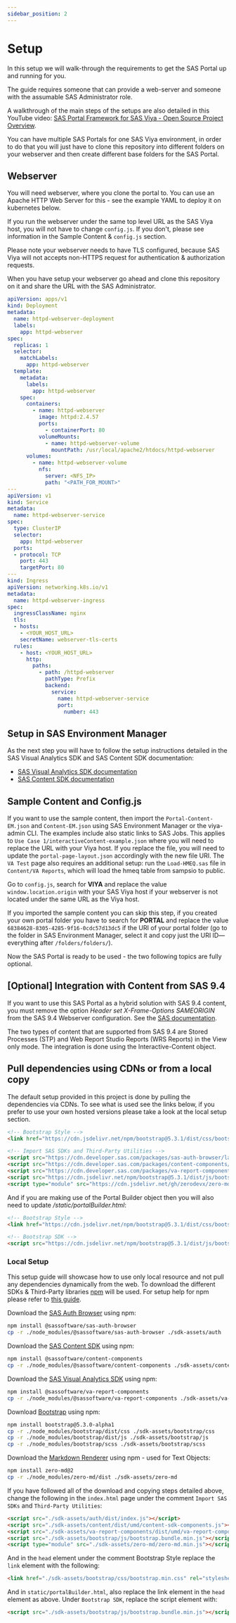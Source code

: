 ```yaml
---
sidebar_position: 2
---
```


# Setup

In this setup we will walk-through the requirements to get the SAS Portal up and running for you.

The guide requires someone that can provide a web-server and someone with the assumable SAS Administrator role.

A walkthrough of the main steps of the setups are also detailed in this YouTube video: [SAS Portal Framework for SAS Viya - Open Source Project Overview](https://youtu.be/ZifDM_n20p0).

You can have multiple SAS Portals for one SAS Viya environment, in order to do that you will just have to clone this repository into different folders on your webserver and then create different base folders for the SAS Portal.

## Webserver

You will need webserver, where you clone the portal to. You can use an Apache HTTP Web Server for this - see the example YAML to deploy it on kubernetes below.

If you run the webserver under the same top level URL as the SAS Viya host, you will not have to change `config.js`. If you don't, please see information in the Sample Content & `config.js` section.

Please note your webserver needs to have TLS configured, because SAS Viya will not accepts non-HTTPS request for authentication & authorization requests.

When you have setup your webserver go ahead and clone this repository on it and share the URL with the SAS Administrator.

```yaml
apiVersion: apps/v1
kind: Deployment
metadata:
  name: httpd-webserver-deployment
  labels:
    app: httpd-webserver
spec:
  replicas: 1
  selector:
    matchLabels:
      app: httpd-webserver
  template:
    metadata:
      labels:
        app: httpd-webserver
    spec:
      containers:
        - name: httpd-webserver
          image: httpd:2.4.57
          ports:
            - containerPort: 80
          volumeMounts:
            - name: httpd-webserver-volume
              mountPath: /usr/local/apache2/htdocs/httpd-webserver
      volumes:
        - name: httpd-webserver-volume
          nfs:
            server: <NFS_IP>
            path: "<PATH_FOR_MOUNT>" 
---
apiVersion: v1
kind: Service
metadata:
  name: httpd-webserver-service
spec:
  type: ClusterIP
  selector:
    app: httpd-webserver
  ports:
  - protocol: TCP
    port: 443
    targetPort: 80
---
kind: Ingress
apiVersion: networking.k8s.io/v1
metadata:
  name: httpd-webserver-ingress
spec:
  ingressClassName: nginx
  tls:
  - hosts:
    - <YOUR_HOST_URL>
    secretName: webserver-tls-certs
  rules:
    - host: <YOUR_HOST_URL>
      http:
        paths: 
          - path: /httpd-webserver
            pathType: Prefix
            backend:
              service:
                name: httpd-webserver-service
                port:
                  number: 443
```

## Setup in SAS Environment Manager

As the next step you will have to follow the setup instructions detailed in the SAS Visual Analytics SDK and SAS Content SDK documentation:
- [SAS Visual Analytics SDK documentation](https://developer.sas.com/sdk/va/docs/guides/viya-setup/)
- [SAS Content SDK documentation](https://developer.sas.com/sdk/content/docs/getting-started/#sas-viya-setup)

## Sample Content and Config.js
If you want to use the sample content, then import the `Portal-Content-EM.json` and `Content-EM.json` using SAS Environment Manager or the viya-admin CLI. 
The examples include also static links to SAS Jobs.
This applies to `Use Case 1/interactiveContent-example.json` where you will need to replace the URL with your Viya host.
If you replace the file, you will need to update the `portal-page-layout.json` accordingly with the new file URI.
The `VA Test` page also requires an additional setup: run the `Load-HMEQ.sas` file in `Content/VA Reports`, which will load the hmeq table from sampsio to public.

Go to `config.js`, search for **VIYA** and replace the value `window.location.origin` with your SAS Viya host if your webserver is not located under the same URL as the Viya host.

If you imported the sample content you can skip this step, if you created your own portal folder you have to search for **PORTAL** and replace the value `68384628-8305-4285-9f16-0cdc57d13dc5` if the URI of your portal folder (go to the folder in SAS Environment Manager, select it and copy just the URI ID— everything after `/folders/folders/`).

Now the SAS Portal is ready to be used - the two following topics are fully optional.

## [Optional] Integration with Content from SAS 9.4

If you want to use this SAS Portal as a hybrid solution with SAS 9.4 content, you must remove the option _Header set X-Frame-Options SAMEORIGIN_ from the SAS 9.4 Webserver configuration.
See the [SAS documentation](https://go.documentation.sas.com/doc/en/bicdc/9.4/vaicg/p1gi7u7b71vwbxn1rt9tu0h61f5t.htm).

The two types of content that are supported from SAS 9.4 are Stored Processes (STP) and Web Report Studio Reports (WRS Reports) in the View only mode. The integration is done using the Interactive-Content object.

## Pull dependencies using CDNs or from a local copy

The default setup provided in this project is done by pulling the dependencies via CDNs. 
To see what is used see the links below, if you prefer to use your own hosted versions please take a look at the local setup section.

```html
<!-- Bootstrap Style -->
<link href="https://cdn.jsdelivr.net/npm/bootstrap@5.3.1/dist/css/bootstrap.min.css" rel="stylesheet" integrity="sha384-4bw+/aepP/YC94hEpVNVgiZdgIC5+VKNBQNGCHeKRQN+PtmoHDEXuppvnDJzQIu9" crossorigin="anonymous">

<!-- Import SAS SDKs and Third-Party Utilities -->
<script src="https://cdn.developer.sas.com/packages/sas-auth-browser/latest/dist/index.min.js"></script>
<script src="https://cdn.developer.sas.com/packages/content-components/latest/dist/umd/content-sdk-components.js"></script>
<script src="https://cdn.developer.sas.com/packages/va-report-components/latest/dist/umd/va-report-components.js"></script>
<script src="https://cdn.jsdelivr.net/npm/bootstrap@5.3.1/dist/js/bootstrap.bundle.min.js" integrity="sha384-HwwvtgBNo3bZJJLYd8oVXjrBZt8cqVSpeBNS5n7C8IVInixGAoxmnlMuBnhbgrkm" crossorigin="anonymous"></script>
<script type="module" src="https://cdn.jsdelivr.net/gh/zerodevx/zero-md@2/dist/zero-md.min.js"></script>
```

And if you are making use of the Portal Builder object then you will also need to update */static/portalBuilder.html*:

```html
<!-- Bootstrap Style -->
<link href="https://cdn.jsdelivr.net/npm/bootstrap@5.3.1/dist/css/bootstrap.min.css" rel="stylesheet" integrity="sha384-4bw+/aepP/YC94hEpVNVgiZdgIC5+VKNBQNGCHeKRQN+PtmoHDEXuppvnDJzQIu9" crossorigin="anonymous">

<!-- Bootstrap SDK -->
<script src="https://cdn.jsdelivr.net/npm/bootstrap@5.3.1/dist/js/bootstrap.bundle.min.js" integrity="sha384-HwwvtgBNo3bZJJLYd8oVXjrBZt8cqVSpeBNS5n7C8IVInixGAoxmnlMuBnhbgrkm" crossorigin="anonymous"></script>
```

### Local Setup
This setup guide will showcase how to use only local resource and not pull any dependencies dynamically from the web. 
To download the different SDKs & Third-Party libraries [npm](https://www.npmjs.com/) will be used.
For setup help for npm please refer to [this guide](https://docs.npmjs.com/downloading-and-installing-node-js-and-npm).

Download the [SAS Auth Browser](https://github.com/sassoftware/sas-viya-sdk-js/tree/main/sdk/sas-auth-browser) using npm:

```bash
npm install @sassoftware/sas-auth-browser
cp -r ./node_modules/@sassoftware/sas-auth-browser ./sdk-assets/auth
```

Download the [SAS Content SDK](https://github.com/sassoftware/sas-viya-sdk-js/tree/main/sdk/content-components) using npm:

```bash
npm install @sassoftware/content-components
cp -r ./node_modules/@sassoftware/content-components ./sdk-assets/content
```

Download the [SAS Visual Analytics SDK](https://github.com/sassoftware/sas-viya-sdk-js/tree/main/sdk/va-report-components) using npm:

```bash
npm install @sassoftware/va-report-components
cp -r ./node_modules/@sassoftware/va-report-components ./sdk-assets/va-report-components
```

Download [Bootstrap](https://getbootstrap.com/docs/5.3/getting-started/download/) using npm:

```bash
npm install bootstrap@5.3.0-alpha1
cp -r ./node_modules/bootstrap/dist/css ./sdk-assets/bootstrap/css
cp -r ./node_modules/bootstrap/dist/js ./sdk-assets/bootstrap/js
cp -r ./node_modules/bootstrap/scss ./sdk-assets/bootstrap/scss
```

Download the [Markdown Renderer](https://github.com/zerodevx/zero-md) using npm - used for Text Objects:

```bash
npm install zero-md@2
cp -r ./node_modules/zero-md/dist ./sdk-assets/zero-md
```

If you have followed all of the download and copying steps detailed above, change the following in the `index.html` page under the comment `Import SAS SDKs` and `Third-Party Utilities`:

```html
<script src="./sdk-assets/auth/dist/index.js"></script>
<script src="./sdk-assets/content/dist/umd/content-sdk-components.js"></script>
<script src="./sdk-assets/va-report-components/dist/umd/va-report-components.js"></script>
<script src="./sdk-assets/bootstrap/js/bootstrap.bundle.min.js"></script>
<script type="module" src="./sdk-assets/zero-md/zero-md.min.js"></script>
```

And in the `head` element under the comment Bootstrap Style replace the `link` element with the following:

```html
<link href="./sdk-assets/bootstrap/css/bootstrap.min.css" rel="stylesheet">
```

And in `static/portalBuilder.html`, also replace the link element in the `head` element as above. 
Under `Bootstrap SDK`, replace the script element with:

```html
<script src="./sdk-assets/bootstrap/js/bootstrap.bundle.min.js"></script>
```